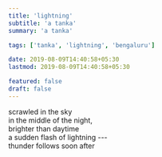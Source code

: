 ```yaml
---
title: 'lightning'
subtitle: 'a tanka'
summary: 'a tanka'

tags: ['tanka', 'lightning', 'bengaluru']

date: 2019-08-09T14:40:58+05:30
lastmod: 2019-08-09T14:40:58+05:30

featured: false
draft: false
---
```


scrawled in the sky  
in the middle of the night,  
brighter than daytime  
a sudden flash of lightning ---  
thunder follows soon after
